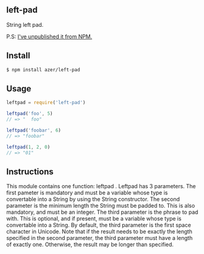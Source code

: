 ## left-pad

String left pad.

P.S: [I've unpublished it from NPM.](https://medium.com/@azerbike/i-ve-just-liberated-my-modules-9045c06be67c#.b6xzn8r6w)

## Install

```bash
$ npm install azer/left-pad
```

## Usage

```js
leftpad = require('left-pad')

leftpad('foo', 5)
// => "  foo"

leftpad('foobar', 6)
// => "foobar"

leftpad(1, 2, 0)
// => "01"
```

## Instructions
This module contains one function: leftpad . Leftpad has 3 parameters. The first pameter is mandatory and must be a variable whose type is convertable into a String by using the String constructor. The second parameter is the minimum length the String must be padded to. This is also mandatory, and must be an integer. The third parameter is the phrase to pad with. This is optional, and if present, must be a variable whose type is convertable into a String. By default, the third parameter is the first space character in Unicode. Note that if the result needs to be exactly the length specified in the second parameter, the third parameter must have a length of exactly one. Otherwise, the result may be longer than specified.
